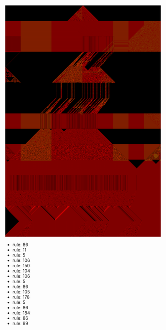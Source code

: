 ![photo](./output.png) 
 * rule: 86
* rule: 11
* rule: 5
* rule: 106
* rule: 150
* rule: 104
* rule: 106
* rule: 5
* rule: 86
* rule: 105
* rule: 178
* rule: 5
* rule: 86
* rule: 184
* rule: 86
* rule: 99
